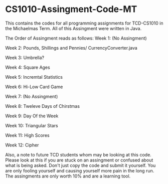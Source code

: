 # CS1010-Assingment-Code-MT
This contains the codes for all programming assignments for TCD-CS1010 in the Michaelmas Term. 
All of this Assingment were written in Java. 

The Order of Assingment reads as follows: 
Week 1: (No Assingment) 

Week 2: Pounds, Shillings and Pennies/ CurrencyConverter.java

Week 3: Umbrella? 

Week 4: Square Ages

Week 5: Incremtal Statistics 

Week 6: Hi-Low Card Game 

Week 7: (No Assingment) 

Week 8: Tweleve Days of Chirstmas

Week 9: Day Of the Week 

Week 10: Triangular Stars 

Week 11: High Scores

Week 12: Cipher

Also, a note to future TCD students whom may be looking at this code. Please look at this if you are stuck 
on an assingment or confused about what is being asked. Don't just copy the code and submit it yourself. 
You are only fooling yourself and causing yourself more pain in the long run. The assingments are only worth
10% and are a learning tool. 
